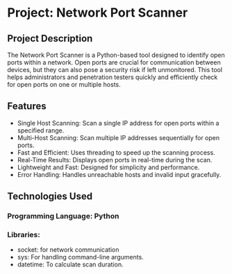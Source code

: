 # Project: Network Port Scanner

## Project Description
The Network Port Scanner is a Python-based tool designed to identify open ports within a network. Open ports are crucial for communication between devices, but they can also pose a security risk if left unmonitored. This tool helps administrators and penetration testers quickly and efficiently check for open ports on one or multiple hosts.

## Features
- Single Host Scanning: Scan a single IP address for open ports within a specified range.
- Multi-Host Scanning: Scan multiple IP addresses sequentially for open ports.
- Fast and Efficient: Uses threading to speed up the scanning process.
- Real-Time Results: Displays open ports in real-time during the scan.
- Lightweight and Fast: Designed for simplicity and performance.
- Error Handling: Handles unreachable hosts and invalid input gracefully.

## Technologies Used

### Programming Language: Python
### Libraries:
- socket: for network communication
- sys: For handling command-line arguments.
- datetime: To calculate scan duration.
